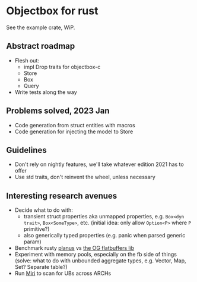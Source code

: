 # Objectbox for rust

See the example crate, WiP.

## Abstract roadmap
* Flesh out:
  * impl Drop traits for objectbox-c
  * Store
  * Box
  * Query
* Write tests along the way
## Problems solved, 2023 Jan
* Code generation from struct entities with macros
* Code generation for injecting the model to Store

## Guidelines
* Don't rely on nightly features, we'll take whatever edition 2021 has to offer
* Use std traits, don't reinvent the wheel, unless necessary

## Interesting research avenues
* Decide what to do with:
  * transient struct properties aka unmapped properties, e.g. `Box<dyn trait>`, `Box<SomeType>`, etc. (initial idea: only allow `Option<P>` where `P` primitive?)
  * also generically typed properties (e.g. panic when parsed generic param)
* Benchmark rusty [planus](https://github.com/planus-org/planus) vs [the OG flatbuffers lib](https://github.com/google/flatbuffers/tree/master/rust/flatbuffers)
* Experiment with memory pools, especially on the fb side of things (solve: what to do with unbounded aggregate types, e.g. Vector, Map, Set? Separate table?)
* Run [Miri](https://github.com/rust-lang/miri) to scan for UBs across ARCHs
